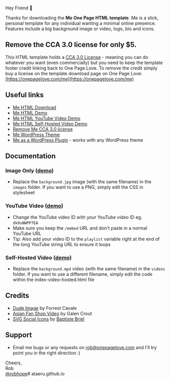 Hey Friend 👋

Thanks for downloading the **Me One Page HTML template**. Me is a slick, personal template for any individual wanting a minimal online presence. Features include a big background image or video, logo, bio and icons.

## Remove the CCA 3.0 license for only $5.
This HTML template holds a [CCA 3.0 License](https://creativecommons.org/licenses/by/3.0/) - meaning you can do whatever you want (even commercially) but you need to keep the template footer credit linking back to One Page Love. To remove the credit simply buy a license on the template download page on One Page Love:
[https://onepagelove.com/me](https://onepagelove.com/me)

## Useful links
- [Me HTML Download](https://onepagetemplates.com/download/me-html)
- [Me HTML Demo](https://demos.onepagetemplates.com/html/me/)
- [Me HTML YouTube Video Demo](https://demos.onepagelove.com/html/me/index-youtube.html)
- [Me HTML Self-Hosted Video Demo](https://demos.onepagelove.com/html/me/index-video-hosted.html)
- [Remove Me CCA 3.0 license](https://onepagelove.com/me) 
- [Me WordPress Theme](https://onepagelove.com/fullsingle-me)
- [Me as a WordPress Plugin](https://onepagelove.com/go/fullsingle) - works with any WordPress theme

## Documentation

### Image Only ([demo](https://demos.onepagelove.com/html/me/))
- Replace the `background.jpg` image (with the same filename) in the `images` folder. If you want to use a PNG, simply edit the CSS in stylesheet

### YouTube Video ([demo](https://demos.onepagelove.com/html/me/index-youtube.html))
- Change the YouTube video ID with your YouTube video ID eg. `dk9uNWPP7EA`
- Make sure you keep the `/embed` URL and don't paste in a normal YouTube URL
- Tip: Also add your video ID to the `playlist` variable right at the end of the long YouTube string URL to ensure it loops

### Self-Hosted Video ([demo](https://demos.onepagelove.com/html/me/index-video-hosted.html))
- Replace the `background.mp4` video (with the same filename) in the `videos` folder. If you want to use a different filename, simply edit the code within the index-video-hosted.html file

## Credits
- [Dude Image](https://unsplash.com/photos/sok0YssrV5g) by Forrest Cavale
- [Asian Fan Shop Video](http://www.wedistill.io/videos/c0195-1-1) by Galen Crout
- [SVG Social Icons](http://svgicons.sparkk.fr/) by [Baptiste Briel](https://twitter.com/BaptisteBriel)

## Support
- Email me bugs or any requests on [rob@onepagelove.com](mailto:rob@onepagelove.com) and I'll try point you in the right direction :)

Cheers,  
Rob  
[@robhope](https://twitter.com/robhope)# ataeru.github.io
